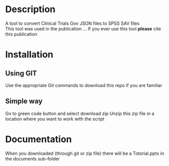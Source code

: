 # Description
A tool to convert Clinical Trials Gov JSON files to SPSS SAV files\
This tool was used in the publication ...
If you ever use this tool **please** cite this publication
# Installation
## Using GIT
Use the appropriate Git commands to download this repo if you are familiar
## Simple way
Go to green code button and select download zip
Unzip this zip file in a location where you want to work with the script
# Documentation
When you downloaded (through git or zip file) there will be a Totorial.pptx in the documents sub-folder
